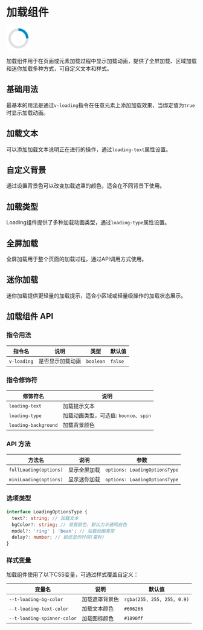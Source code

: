 # 加载组件

![加载组件](/components/loading.png)

加载组件用于在页面或元素加载过程中显示加载动画，提供了全屏加载、区域加载和迷你加载多种方式，可自定义文本和样式。

## 基础用法

最基本的用法是通过`v-loading`指令在任意元素上添加加载效果，当绑定值为`true`时显示加载动画。

<demo component-name="loading" examples="basic"></demo>

## 加载文本

可以添加加载文本说明正在进行的操作，通过`loading-text`属性设置。

<demo component-name="loading" examples="text"></demo>

## 自定义背景

通过设置背景色可以改变加载遮罩的颜色，适合在不同背景下使用。

<demo component-name="loading" examples="background"></demo>

## 加载类型

Loading组件提供了多种加载动画类型，通过`loading-type`属性设置。

<demo component-name="loading" examples="types"></demo>

## 全屏加载

全屏加载用于整个页面的加载过程，通过API调用方式使用。

<demo component-name="loading" examples="fullscreen"></demo>

## 迷你加载

迷你加载提供更轻量的加载提示，适合小区域或轻量级操作的加载状态展示。

<demo component-name="loading" examples="mini"></demo>

## 加载组件 API

### 指令用法

| 指令名 | 说明 | 类型 | 默认值 |
|--------|------|------|--------|
| `v-loading` | 是否显示加载动画 | `boolean` | `false` |

### 指令修饰符

| 修饰符名 | 说明 |
|---------|------|
| `loading-text` | 加载提示文本 |
| `loading-type` | 加载动画类型，可选值: `bounce`、`spin` |
| `loading-background` | 加载背景颜色 |

### API 方法

| 方法名 | 说明 | 参数 |
|--------|------|------|
| `fullLoading(options)` | 显示全屏加载 | `options: LoadingOptionsType` |
| `miniLoading(options)` | 显示迷你加载 | `options: LoadingOptionsType` |

### 选项类型

```typescript
interface LoadingOptionsType {
  text?: string; // 加载文本
  bgColor?: string; // 背景颜色，默认为半透明白色
  model?: 'ring' | 'bean'; // 加载动画类型
  delay?: number; // 延迟显示时间(毫秒)
}
```

### 样式变量

加载组件使用了以下CSS变量，可通过样式覆盖自定义：

| 变量名 | 说明 | 默认值 |
|--------|------|--------|
| `--t-loading-bg-color` | 加载遮罩背景色 | `rgba(255, 255, 255, 0.9)` |
| `--t-loading-text-color` | 加载文本颜色 | `#606266` |
| `--t-loading-spinner-color` | 加载图标颜色 | `#1890ff` | 